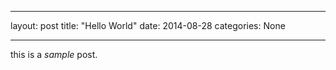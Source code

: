---
layout: post
title: "Hello World"
date: 2014-08-28
categories: None
___

this is a *sample* post.

